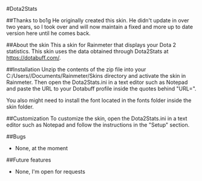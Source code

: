 #Dota2Stats

##Thanks to bo1g
He originally created this skin. He didn't update in over two years, so I took over and will now maintain a fixed and more up to date version here until he comes back.

##About the skin
This a skin for Rainmeter that displays your Dota 2 statistics.
This skin uses the data obtained through Dota2Stats at https://dotabuff.com/.

##Installation
Unzip the contents of the zip file into your C:/Users/<YourUserName>/Documents/Rainmeter/Skins directory and activate the skin in Rainmeter.
Then open the Dota2Stats.ini in a text editor such as Notepad and paste the URL to your Dotabuff profile inside the quotes behind "URL=".

You also might need to install the font located in the fonts folder inside the skin folder.

##Customization
To customize the skin, open the Dota2Stats.ini in a text editor such as Notepad and follow the instructions in the "Setup" section.

##Bugs
* None, at the moment

##Future features
* None, I'm open for requests
